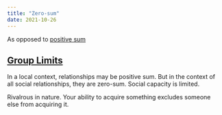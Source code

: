 ```yaml
---
title: "Zero-sum"
date: 2021-10-26
---
```


As opposed to [positive sum](thoughts/positive%20sum.md)

## [Group Limits](thoughts/group%20limits.md)
In a local context, relationships may be positive sum. But in the context of all social relationships, they are zero-sum. Social capacity is limited.

Rivalrous in nature. Your ability to acquire something excludes someone else from acquiring it.